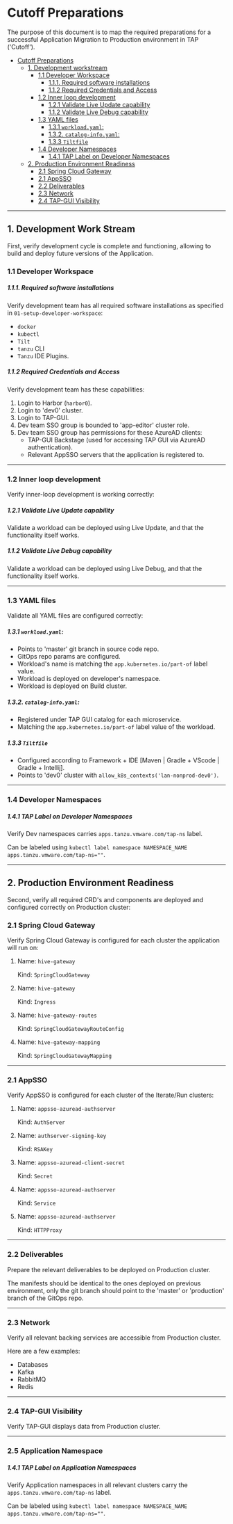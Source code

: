 # Cutoff Preparations

The purpose of this document is to map the required preparations for a successful Application Migration to Production environment in TAP ('Cutoff'). 


<!-- TOC -->
* [Cutoff Preparations](#cutoff-preparations)
  * [1. Development workstream](#1-development-workstream)
    * [1.1 Developer Workspace](#11-developer-workspace)
        * [1.1.1. Required software installations](#111-required-software-installations)
        * [1.1.2 Required Credentials and Access](#112-required-credentials-and-access)
    * [1.2 Inner loop development](#12-inner-loop-development)
        * [1.2.1 Validate Live Update capability](#121-validate-live-update-capability)
        * [1.1.2 Validate Live Debug capability](#112-validate-live-debug-capability)
    * [1.3 YAML files](#13-yaml-files)
        * [1.3.1 `workload.yaml`:](#131-workloadyaml-)
        * [1.3.2. `catalog-info.yaml`:](#132-catalog-infoyaml-)
        * [1.3.3 `Tiltfile`](#133-tiltfile)
    * [1.4 Developer Namespaces](#14-developer-namespaces)
        * [1.4.1 TAP Label on Developer Namespaces](#141-tap-label-on-developer-namespaces)
  * [2. Production Environment Readiness](#2-production-environment-readiness)
    * [2.1 Spring Cloud Gateway](#21-spring-cloud-gateway)
    * [2.1 AppSSO](#21-appsso)
    * [2.2 Deliverables](#22-deliverables)
    * [2.3 Network](#23-network)
    * [2.4 TAP-GUI Visibility](#24-tap-gui-visibility)
<!-- TOC -->

---
## 1. Development Work Stream

First, verify development cycle is complete and functioning, allowing to build and deploy future versions of the Application.

### 1.1 Developer Workspace

##### 1.1.1. Required software installations

Verify development team has all required software installations as specified in `01-setup-developer-workspace`:

- `docker`
- `kubectl`
- `Tilt`
- `tanzu` CLI
- `Tanzu` IDE Plugins.

##### 1.1.2 Required Credentials and Access 

Verify development team has these capabilities: 

1. Login to Harbor (`harbor0`).
2. Login to 'dev0' cluster.
3. Login to TAP-GUI.
4. Dev team SSO group is bounded to 'app-editor' cluster role.
5. Dev team SSO group has permissions for these AzureAD clients:
   - TAP-GUI Backstage (used for accessing TAP GUI via AzureAD authentication).
   - Relevant AppSSO servers that the application is registered to.


---

### 1.2 Inner loop development

Verify inner-loop development is working correctly:

##### 1.2.1 Validate Live Update capability

Validate a workload can be deployed using Live Update, and that the functionality itself works.

##### 1.1.2 Validate Live Debug capability

Validate a workload can be deployed using Live Debug, and that the functionality itself works.

---

### 1.3 YAML files

Validate all YAML files are configured correctly:

##### 1.3.1 `workload.yaml`: 

- Points to 'master' git branch in source code repo.
- GitOps repo params are configured.
- Workload's name is matching the `app.kubernetes.io/part-of` label value.
- Workload is deployed on developer's namespace.
- Workload is deployed on Build cluster.

##### 1.3.2. `catalog-info.yaml`: 
- Registered under TAP GUI catalog for each microservice. 
- Matching the `app.kubernetes.io/part-of` label value of the workload.

##### 1.3.3 `Tiltfile` 
- Configured according to Framework + IDE [Maven | Gradle + VScode | Gradle + Intellij].
- Points to 'dev0' cluster with `allow_k8s_contexts('lan-nonprod-dev0')`.

---

### 1.4 Developer Namespaces

##### 1.4.1 TAP Label on Developer Namespaces
Verify Dev namespaces carries `apps.tanzu.vmware.com/tap-ns` label.

Can be labeled using `kubectl label namespace NAMESPACE_NAME apps.tanzu.vmware.com/tap-ns=""`.

---

## 2. Production Environment Readiness

Second, verify all required CRD's and components are deployed and configured correctly on Production cluster:

### 2.1 Spring Cloud Gateway

Verify Spring Cloud Gateway is configured for each cluster the application will run on:

1. Name: `hive-gateway`

   Kind: `SpringCloudGateway`

2. Name: `hive-gateway`

   Kind: `Ingress`

3. Name: `hive-gateway-routes`

   Kind: `SpringCloudGatewayRouteConfig`

4. Name: `hive-gateway-mapping`

   Kind: `SpringCloudGatewayMapping`

---

### 2.1 AppSSO

Verify AppSSO is configured for each cluster of the Iterate/Run clusters:

1. Name: `appsso-azuread-authserver`

   Kind: `AuthServer`

2. Name: `authserver-signing-key`

   Kind: `RSAKey`

3. Name: `appsso-azuread-client-secret`

   Kind: `Secret`

4. Name: `appsso-azuread-authserver`

   Kind: `Service`

5. Name: `appsso-azuread-authserver`

    Kind: `HTTPProxy`

---

### 2.2 Deliverables 

Prepare the relevant deliverables to be deployed on Production cluster.

The manifests should be identical to the ones deployed on previous environment, only the git branch should point to the 'master' or 'production' branch of the GitOps repo.  

---

### 2.3 Network

Verify all relevant backing services are accessible from Production cluster.

Here are a few examples:

- Databases
- Kafka
- RabbitMQ 
- Redis 

---

### 2.4 TAP-GUI Visibility

Verify TAP-GUI displays data from Production cluster.

---

### 2.5 Application Namespace

##### 1.4.1 TAP Label on Application Namespaces

Verify Application namespaces in all relevant clusters carry the `apps.tanzu.vmware.com/tap-ns` label.

Can be labeled using `kubectl label namespace NAMESPACE_NAME apps.tanzu.vmware.com/tap-ns=""`.
